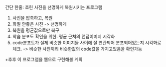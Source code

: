간단 한줄: 흐린 사진을 선명하게 복원시키는 프로그램

1. 사진을 압축하고, 복원
2. 화질 안좋은 사진 -> 선명하게
3. 복원을 평균값으로만 복구
4. 학습 분포도 확인을 위한. 평균 근처의 랜덤이미지 시각화
5. code분포도가 실제 비슷한 이미지들 사이에 잘 연관되어 분포되어있는지 시각화로 체크.
    -> 비슷한 사진끼리 비슷한값의 code값을 가지고있음을 확인가능


+추후 이 프로그램을 웹으로 구현해볼 계획
